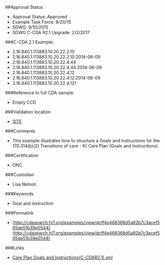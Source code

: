 ##Approval Status 

* Approval Status: Approved
* Example Task Force: 8/20/15
* SDWG: 9/10/2015
* SDWG C-CDA R2.1 Upgrade: 2/2/2017

###C-CDA 2.1 Example: 
* 2.16.840.1.113883.10.20.22.2.10
* 2.16.840.1.113883.10.20.22.2.10:2014-06-09
* 2.16.840.1.113883.10.20.22.4.44
* 2.16.840.1.113883.10.20.22.4.44:2014-06-09
* 2.16.840.1.113883.10.20.22.4.12
* 2.16.840.1.113883.10.20.22.4.12:2014-06-09
* 2.16.840.1.113883.10.20.22.4.121

###Reference to full CDA sample:
* Empty CCD

###Validation location

* [SITE](https://sitenv.org/sandbox-ccda/ccda-validator)

###Comments

* This example illustrates how to structure a Goals and Instructions for the 170.314(b)(2) Transitions of care - K) Care Plan (Goals and Instructions).

###Certification

* ONC

###Custodian

* Lisa Nelson

###Keywords

* Goal and instruction


###Permalink 

* [http://cdasearch.hl7.org/examples/view/dcff4e468368d5a82b7c3acef565de51b39e0544](http://cdasearch.hl7.org/examples/view/dcff4e468368d5a82b7c3acef565de51b39e0544)

###Links 

* [Care Plan Goals and Instructions(C-CDAR2.1).xml](https://github.com/HL7/C-CDA-Examples/tree/master/Plan%20of%20Treatment/Care%20Plan%20Goals%20and%20Instructions/Care%20Plan%20Goals%20and%20Instructions%28C-CDAR2.1%29.xml)
